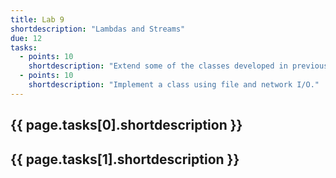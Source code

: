 ```yaml
---
title: Lab 9
shortdescription: "Lambdas and Streams"
due: 12
tasks:
  - points: 10
    shortdescription: "Extend some of the classes developed in previous assignments to handle exceptional conditions."
  - points: 10
    shortdescription: "Implement a class using file and network I/O."
---
```


## {{ page.tasks[0].shortdescription }}



## {{ page.tasks[1].shortdescription }}
